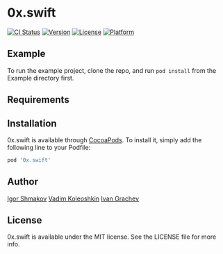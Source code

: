 # 0x.swift

[![CI Status](https://img.shields.io/travis/igor.shmakov@yahoo.com/0x.swift.svg?style=flat)](https://travis-ci.org/igor.shmakov@yahoo.com/0x.swift)
[![Version](https://img.shields.io/cocoapods/v/0x.swift.svg?style=flat)](https://cocoapods.org/pods/0x.swift)
[![License](https://img.shields.io/cocoapods/l/0x.swift.svg?style=flat)](https://cocoapods.org/pods/0x.swift)
[![Platform](https://img.shields.io/cocoapods/p/0x.swift.svg?style=flat)](https://cocoapods.org/pods/0x.swift)

## Example

To run the example project, clone the repo, and run `pod install` from the Example directory first.

## Requirements

## Installation

0x.swift is available through [CocoaPods](https://cocoapods.org). To install
it, simply add the following line to your Podfile:

```ruby
pod '0x.swift'
```

## Author

[Igor Shmakov](shmakoff.work@gmail.com) [Vadim Koleoshkin](vadim@koleoshkin.com) [Ivan Grachev](mail@grachyov.com)

## License

0x.swift is available under the MIT license. See the LICENSE file for more info.
